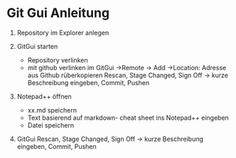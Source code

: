 # Git Gui Anleitung

1. Repository im Explorer anlegen
1. GitGui starten
	* Repository verlinken
	* mit github verlinken
		im GitGui ->Remote -> Add ->Location: Adresse aus Github rüberkopieren
		Rescan, Stage Changed, Sign Off -> kurze Beschreibung eingeben, Commit, Pushen
	
1. Notepad++ öffnen
	* xx.md speichern
	* Text basierend auf markdown- cheat sheet ins Notepad++ eingeben
	* Datei speichern 
	
1. GitGui Rescan, Stage Changed, Sign Off -> kurze Beschreibung eingeben, Commit, Pushen


	